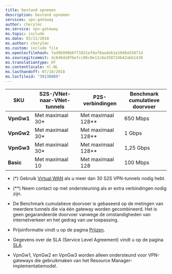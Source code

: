 ```yaml
---
title: bestand opnemen
description: bestand opnemen
services: vpn-gateway
author: cherylmc
ms.service: vpn-gateway
ms.topic: include
ms.date: 03/21/2018
ms.author: cherylmc
ms.custom: include file
ms.openlocfilehash: fad9b990b6ff1021efdaf8aadeb1e19d8a55871d
ms.sourcegitcommit: dc646da9fbefcc06c0e11c6a358724b42abb1438
ms.translationtype: HT
ms.contentlocale: nl-NL
ms.lasthandoff: 07/18/2018
ms.locfileid: "39138089"
---
```

|**SKU**   | **S2S-/VNet-naar-VNet-<br>tunnels** | **P2S-<br>verbindingen** | **Benchmark cumulatieve<br>doorvoer** |
|---       | ---                             | ---                    | ---                         |
|**VpnGw1**| Met maximaal 30*                         | Met maximaal 128\*\*             | 650 Mbps                    |
|**VpnGw2**| Met maximaal 30*                         | Met maximaal 128\*\*             | 1 Gbps                      |
|**VpnGw3**| Met maximaal 30*                         | Met maximaal 128\*\*             | 1,25 Gbps                   |
|**Basic** | Met maximaal 10                         | Met maximaal 128               | 100 Mbps                    | 

* (*) Gebruik [Virtual WAN](../articles/virtual-wan/virtual-wan-about.md) als u meer dan 30 S2S VPN-tunnels nodig hebt.

* (\*\*) Neem contact op met ondersteuning als er extra verbindingen nodig zijn.

* De Benchmark cumulatieve doorvoer is gebaseerd op de metingen van meerdere tunnels die via één gateway worden gecombineerd. Het is geen gegarandeerde doorvoer vanwege de omstandigheden van internetverkeer en het gedrag van uw toepassing.

* Prijsinformatie vindt u op de pagina [Prijzen](https://azure.microsoft.com/pricing/details/vpn-gateway).

* Gegevens over de SLA (Service Level Agreement) vindt u op de pagina [SLA](https://azure.microsoft.com/support/legal/sla/vpn-gateway/).

* VpnGw1, VpnGw2 en VpnGw3 worden alleen ondersteund voor VPN-gateways die gebruikmaken van het Resource Manager-implementatiemodel.